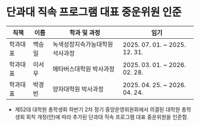 단과대 직속 프로그램 대표 중운위원 인준
===

| 직책 | 이름 | 학과 및 과정 | 임기 |
|----|----|----|----|
| 학과대표 | 백승일 | 녹색성장지속가능대학원 석사과정 | 2025. 07. 01. ~ 2025. 12. 31. |
| 학과대표 | 이서우 | 메타버스대학원 박사과정 | 2025. 03. 01. ~ 2026. 02. 28. |
| 학과대표 | 박경빈 | 양자대학원 박사과정 | 2025. 04. 25. ~ 2026. 04. 24. |

* 제52대 대학원 총학생회 하반기 2차 정기 중앙운영위원회에서 의결된 대학원 총학생회 회칙 개정(안)에 따라 추가된 단과대 직속 프로그램 대표 중운위원을 인준함.
